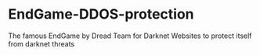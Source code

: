 # EndGame-DDOS-protection
The famous EndGame by Dread Team for Darknet Websites to protect itself from darknet threats
